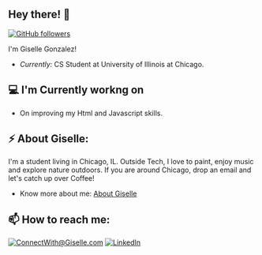 <h2>Hey there! 👋</h2>

[![GitHub followers](https://img.shields.io/github/followers/Giselle.svg?style=social&label=Follow)](https://github.com/GiselleG44?tab=followers)

I'm Giselle Gonzalez! 
- <i>Currently:</i>  CS Student at University of Illinois at Chicago. 

<h2>💻 I'm Currently workng on</h2>

- On improving my Html and Javascript skills.

<h2>⚡ About Giselle:</h2>

I'm a student living in Chicago, IL. Outside Tech, I love to paint, enjoy music and explore nature outdoors. If you are around Chicago, drop an email and let's catch up over Coffee!
 
- Know more about me: [About Giselle](https://giselleg44.github.io/My-Portfolio/)

<h2>📫 How to reach me:</h2>

<a href="mailto:ConnectWith@lGiselle.com">![ConnectWith@Giselle.com](https://img.shields.io/badge/Gmail-D14836?style=for-the-badge&logo=gmail&logoColor=white)</a> <a href="https://www.linkedin.com/in/giselle-gonzalez-564273236">![LinkedIn](https://img.shields.io/badge/LinkedIn-0077B5?style=for-the-badge&logo=linkedin&logoColor=white)</a>

<!--
**GiselleG44/GiselleG44** is a ✨ _special_ ✨ repository because its `README.md` (this file) appears on your GitHub profile.

Here are some ideas to get you started:

- 🔭 I’m currently working on ...
- 🌱 I’m currently learning ...
- 👯 I’m looking to collaborate on ...
- 🤔 I’m looking for help with ...
- 💬 Ask me about anything! I love having engaging conversations and exploring new topics together.
- 📫 How to reach me: linkedIn
- 😄 Pronouns: ...
- ⚡ Fun fact: ...
-->
